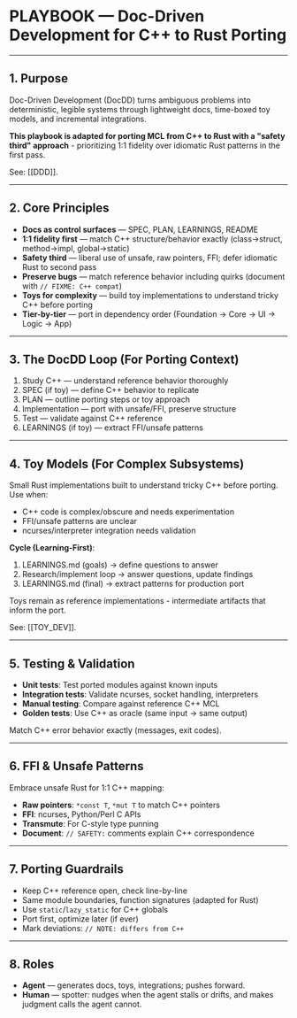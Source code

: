 # PLAYBOOK — Doc-Driven Development for C++ to Rust Porting

---

## 1. Purpose

Doc-Driven Development (DocDD) turns ambiguous problems into deterministic, legible systems through lightweight docs, time-boxed toy models, and incremental integrations.

**This playbook is adapted for porting MCL from C++ to Rust with a "safety third" approach** - prioritizing 1:1 fidelity over idiomatic Rust patterns in the first pass.

See: [[DDD]].

---

## 2. Core Principles

- **Docs as control surfaces** — SPEC, PLAN, LEARNINGS, README
- **1:1 fidelity first** — match C++ structure/behavior exactly (class→struct, method→impl, global→static)
- **Safety third** — liberal use of unsafe, raw pointers, FFI; defer idiomatic Rust to second pass
- **Preserve bugs** — match reference behavior including quirks (document with `// FIXME: C++ compat`)
- **Toys for complexity** — build toy implementations to understand tricky C++ before porting
- **Tier-by-tier** — port in dependency order (Foundation → Core → UI → Logic → App)

---

## 3. The DocDD Loop (For Porting Context)

1. Study C++ — understand reference behavior thoroughly
2. SPEC (if toy) — define C++ behavior to replicate
3. PLAN — outline porting steps or toy approach
4. Implementation — port with unsafe/FFI, preserve structure
5. Test — validate against C++ reference
6. LEARNINGS (if toy) — extract FFI/unsafe patterns

---

## 4. Toy Models (For Complex Subsystems)

Small Rust implementations built to understand tricky C++ before porting. Use when:
- C++ code is complex/obscure and needs experimentation
- FFI/unsafe patterns are unclear
- ncurses/interpreter integration needs validation

**Cycle (Learning-First)**:
1. LEARNINGS.md (goals) → define questions to answer
2. Research/implement loop → answer questions, update findings
3. LEARNINGS.md (final) → extract patterns for production port

Toys remain as reference implementations - intermediate artifacts that inform the port.

See: [[TOY_DEV]].

---

## 5. Testing & Validation

- **Unit tests**: Test ported modules against known inputs
- **Integration tests**: Validate ncurses, socket handling, interpreters
- **Manual testing**: Compare against reference C++ MCL
- **Golden tests**: Use C++ as oracle (same input → same output)

Match C++ error behavior exactly (messages, exit codes).

---

## 6. FFI & Unsafe Patterns

Embrace unsafe Rust for 1:1 C++ mapping:

- **Raw pointers**: `*const T`, `*mut T` to match C++ pointers
- **FFI**: ncurses, Python/Perl C APIs
- **Transmute**: For C-style type punning
- **Document**: `// SAFETY:` comments explain C++ correspondence

---

## 7. Porting Guardrails

- Keep C++ reference open, check line-by-line
- Same module boundaries, function signatures (adapted for Rust)
- Use `static`/`lazy_static` for C++ globals
- Port first, optimize later (if ever)
- Mark deviations: `// NOTE: differs from C++`

---

## 8. Roles

- **Agent** — generates docs, toys, integrations; pushes forward.  
- **Human** — spotter: nudges when the agent stalls or drifts, and makes judgment calls the agent cannot.  
